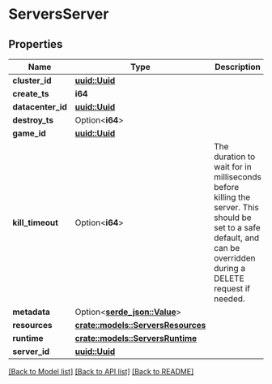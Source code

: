 # ServersServer

## Properties

Name | Type | Description | Notes
------------ | ------------- | ------------- | -------------
**cluster_id** | [**uuid::Uuid**](uuid::Uuid.md) |  | 
**create_ts** | **i64** |  | 
**datacenter_id** | [**uuid::Uuid**](uuid::Uuid.md) |  | 
**destroy_ts** | Option<**i64**> |  | [optional]
**game_id** | [**uuid::Uuid**](uuid::Uuid.md) |  | 
**kill_timeout** | Option<**i64**> | The duration to wait for in milliseconds before killing the server. This should be set to a safe default, and can be overridden during a DELETE request if needed. | [optional]
**metadata** | Option<[**serde_json::Value**](.md)> |  | 
**resources** | [**crate::models::ServersResources**](ServersResources.md) |  | 
**runtime** | [**crate::models::ServersRuntime**](ServersRuntime.md) |  | 
**server_id** | [**uuid::Uuid**](uuid::Uuid.md) |  | 

[[Back to Model list]](../README.md#documentation-for-models) [[Back to API list]](../README.md#documentation-for-api-endpoints) [[Back to README]](../README.md)


